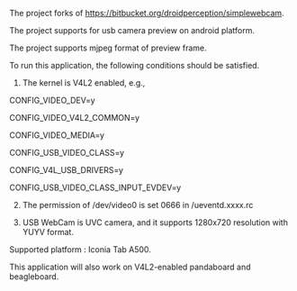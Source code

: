 The project forks of https://bitbucket.org/droidperception/simplewebcam.

The project supports for usb camera preview on android platform.

The project supports mjpeg format of preview frame.

To run this application, the following conditions should be satisfied.

1) The kernel is V4L2 enabled, e.g.,

 CONFIG_VIDEO_DEV=y

 CONFIG_VIDEO_V4L2_COMMON=y

 CONFIG_VIDEO_MEDIA=y

 CONFIG_USB_VIDEO_CLASS=y

 CONFIG_V4L_USB_DRIVERS=y

 CONFIG_USB_VIDEO_CLASS_INPUT_EVDEV=y

2) The permission of /dev/video0 is set 0666 in /ueventd.xxxx.rc

3) USB WebCam is UVC camera, and it supports 1280x720 resolution with YUYV format.

Supported platform : Iconia Tab A500.

 This application will also work on V4L2-enabled pandaboard and beagleboard.
